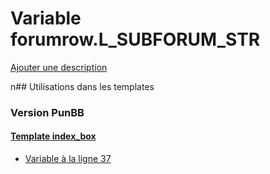# Variable forumrow.L_SUBFORUM_STR
[Ajouter une description](https://fa-tvars.appspot.com/forumrow.L_SUBFORUM_STR)

n## Utilisations dans les templates

### Version PunBB

#### [Template index_box](punbb/index_box.md)
* [Variable à la ligne 37](../punbb/index_box.tpl#L37)